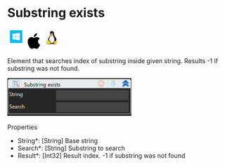 # Substring exists

![](<../../../../.gitbook/assets/image (140).png>)

Element that searches index of substring inside given string. Results -1 if substring was not found.

![](<../../../../.gitbook/assets/image (221).png>)

Properties

* String\*: \[String] Base string
* Search\*: \[String] Substring to search
* Result\*: \[Int32] Result index. -1 if substring was not found
